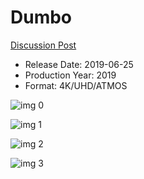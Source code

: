 # Dumbo

[Discussion Post](https://www.avsforum.com/threads/bass-eq-for-filtered-movies.2995212/post-58189398)

* Release Date: 2019-06-25
* Production Year: 2019
* Format: 4K/UHD/ATMOS

![img 0](https://i.imgur.com/hjs3eZ9.jpg)

![img 1](https://i.imgur.com/OcCgJqN.png)

![img 2](https://i.imgur.com/NZFdMIR.jpg)

![img 3](https://i.imgur.com/M2YzmEv.png)

